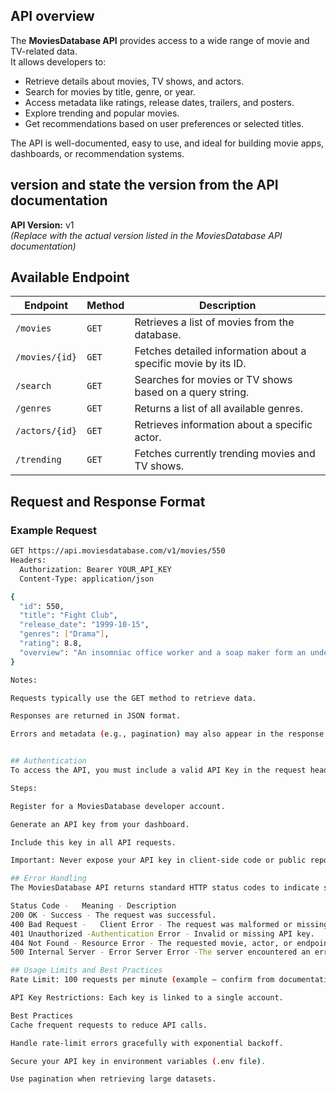 ## API overview
The **MoviesDatabase API** provides access to a wide range of movie and TV-related data.  
It allows developers to:
- Retrieve details about movies, TV shows, and actors.
- Search for movies by title, genre, or year.
- Access metadata like ratings, release dates, trailers, and posters.
- Explore trending and popular movies.
- Get recommendations based on user preferences or selected titles.

The API is well-documented, easy to use, and ideal for building movie apps, dashboards, or recommendation systems.

##  version and state the version from the API documentation
**API Version:** v1  
*(Replace with the actual version listed in the MoviesDatabase API documentation)*

## Available Endpoint
| Endpoint | Method | Description |
|-----------|--------|-------------|
| `/movies` | `GET` | Retrieves a list of movies from the database. |
| `/movies/{id}` | `GET` | Fetches detailed information about a specific movie by its ID. |
| `/search` | `GET` | Searches for movies or TV shows based on a query string. |
| `/genres` | `GET` | Returns a list of all available genres. |
| `/actors/{id}` | `GET` | Retrieves information about a specific actor. |
| `/trending` | `GET` | Fetches currently trending movies and TV shows. |

## Request and Response Format
### Example Request

```bash
GET https://api.moviesdatabase.com/v1/movies/550
Headers:
  Authorization: Bearer YOUR_API_KEY
  Content-Type: application/json

{
  "id": 550,
  "title": "Fight Club",
  "release_date": "1999-10-15",
  "genres": ["Drama"],
  "rating": 8.8,
  "overview": "An insomniac office worker and a soap maker form an underground fight club."
}

Notes:

Requests typically use the GET method to retrieve data.

Responses are returned in JSON format.

Errors and metadata (e.g., pagination) may also appear in the response.


## Authentication
To access the API, you must include a valid API Key in the request headers.

Steps:

Register for a MoviesDatabase developer account.

Generate an API key from your dashboard.

Include this key in all API requests.

Important: Never expose your API key in client-side code or public repositories.

## Error Handling
The MoviesDatabase API returns standard HTTP status codes to indicate success or failure.

Status Code -	Meaning	- Description
200 OK - Success - The request was successful.
400 Bad Request -	Client Error - The request was malformed or missing required parameters.
401 Unauthorized -Authentication Error - Invalid or missing API key.
404 Not Found -	Resource Error - The requested movie, actor, or endpoint does not exist.
500 Internal Server - Error	Server Error -The server encountered an error processing the request.

## Usage Limits and Best Practices
Rate Limit: 100 requests per minute (example — confirm from documentation).

API Key Restrictions: Each key is linked to a single account.

Best Practices
Cache frequent requests to reduce API calls.

Handle rate-limit errors gracefully with exponential backoff.

Secure your API key in environment variables (.env file).

Use pagination when retrieving large datasets.
